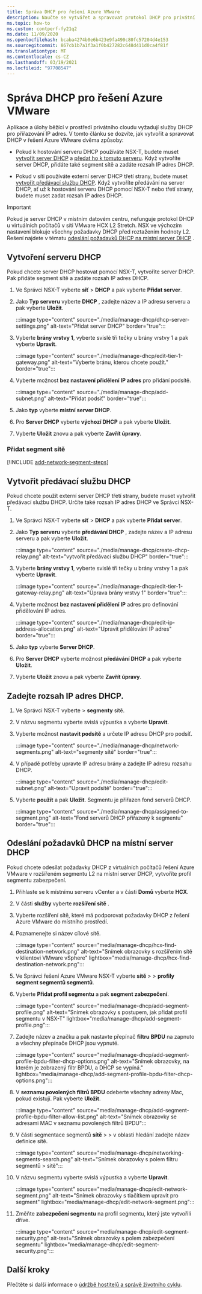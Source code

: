 ```yaml
---
title: Správa DHCP pro řešení Azure VMware
description: Naučte se vytvářet a spravovat protokol DHCP pro privátní cloud řešení Azure VMware.
ms.topic: how-to
ms.custom: contperf-fy21q2
ms.date: 11/09/2020
ms.openlocfilehash: bcaba4274b0e6b423e9fa490c80fc57204d4e153
ms.sourcegitcommit: 867cb1b7a1f3a1f0b427282c648d411d0ca4f81f
ms.translationtype: MT
ms.contentlocale: cs-CZ
ms.lasthandoff: 03/19/2021
ms.locfileid: "97708547"
---
```

# <a name="manage-dhcp-for-azure-vmware-solution"></a>Správa DHCP pro řešení Azure VMware

Aplikace a úlohy běžící v prostředí privátního cloudu vyžadují služby DHCP pro přiřazování IP adres.  V tomto článku se dozvíte, jak vytvořit a spravovat DHCP v řešení Azure VMware dvěma způsoby:

- Pokud k hostování serveru DHCP používáte NSX-T, budete muset [vytvořit server DHCP](#create-a-dhcp-server) a [předat ho k tomuto serveru](#create-dhcp-relay-service). Když vytvoříte server DHCP, přidáte také segment sítě a zadáte rozsah IP adres DHCP.   

- Pokud v síti používáte externí server DHCP třetí strany, budete muset [vytvořit předávací službu DHCP](#create-dhcp-relay-service). Když vytvoříte předávání na server DHCP, ať už k hostování serveru DHCP pomocí NSX-T nebo třetí strany, budete muset zadat rozsah IP adres DHCP.

>[!IMPORTANT]
>Pokud je server DHCP v místním datovém centru, nefunguje protokol DHCP u virtuálních počítačů v síti VMware HCX L2 Stretch.  NSX ve výchozím nastavení blokuje všechny požadavky DHCP před roztažením hodnoty L2. Řešení najdete v tématu [odeslání požadavků DHCP na místní server DHCP](#send-dhcp-requests-to-the-on-premises-dhcp-server) .


## <a name="create-a-dhcp-server"></a>Vytvoření serveru DHCP

Pokud chcete server DHCP hostovat pomocí NSX-T, vytvoříte server DHCP. Pak přidáte segment sítě a zadáte rozsah IP adres DHCP.

1. Ve Správci NSX-T vyberte **síť**  >  **DHCP** a pak vyberte **Přidat server**.

1. Jako **Typ serveru** vyberte **DHCP** , zadejte název a IP adresu serveru a pak vyberte **Uložit**.

   :::image type="content" source="./media/manage-dhcp/dhcp-server-settings.png" alt-text="Přidat server DHCP" border="true":::

1. Vyberte **brány vrstvy 1**, vyberte svislé tři tečky u brány vrstvy 1 a pak vyberte **Upravit**.

   :::image type="content" source="./media/manage-dhcp/edit-tier-1-gateway.png" alt-text="Vyberte bránu, kterou chcete použít." border="true":::

1. Vyberte možnost **bez nastavení přidělení IP adres** pro přidání podsítě.

   :::image type="content" source="./media/manage-dhcp/add-subnet.png" alt-text="Přidat podsíť" border="true":::

1. Jako **typ** vyberte **místní server DHCP**. 
   
1. Pro **Server DHCP** vyberte **výchozí DHCP** a pak vyberte **Uložit**.

1. Vyberte **Uložit** znovu a pak vyberte **Zavřít úpravy**.

### <a name="add-a-network-segment"></a>Přidat segment sítě

[!INCLUDE [add-network-segment-steps](includes/add-network-segment-steps.md)]


## <a name="create-dhcp-relay-service"></a>Vytvořit předávací službu DHCP

Pokud chcete použít externí server DHCP třetí strany, budete muset vytvořit předávací službu DHCP. Určíte také rozsah IP adres DHCP ve Správci NSX-T. 

1. Ve Správci NSX-T vyberte **síť**  >  **DHCP** a pak vyberte **Přidat server**.

1. Jako **Typ serveru** vyberte **předávání DHCP** , zadejte název a IP adresu serveru a pak vyberte **Uložit**.

   :::image type="content" source="./media/manage-dhcp/create-dhcp-relay.png" alt-text="vytvořit předávací službu DHCP" border="true":::

1. Vyberte **brány vrstvy 1**, vyberte svislé tři tečky u brány vrstvy 1 a pak vyberte **Upravit**.

   :::image type="content" source="./media/manage-dhcp/edit-tier-1-gateway-relay.png" alt-text="Úprava brány vrstvy 1" border="true":::

1. Vyberte možnost **bez nastavení přidělení IP** adres pro definování přidělování IP adres.

   :::image type="content" source="./media/manage-dhcp/edit-ip-address-allocation.png" alt-text="Upravit přidělování IP adres" border="true":::

1. Jako **typ** vyberte **Server DHCP**. 
   
1. Pro **Server DHCP** vyberte možnost **předávání DHCP** a pak vyberte **Uložit**.

1. Vyberte **Uložit** znovu a pak vyberte **Zavřít úpravy**.


## <a name="specify-the-dhcp-ip-address-range"></a>Zadejte rozsah IP adres DHCP.

1. Ve Správci NSX-T vyberte   >  **segmenty** sítě. 
   
1. V názvu segmentu vyberte svislá výpustka a vyberte **Upravit**.
   
1. Vyberte možnost **nastavit podsítě** a určete IP adresu DHCP pro podsíť. 
   
   :::image type="content" source="./media/manage-dhcp/network-segments.png" alt-text="segmenty sítě" border="true":::
      
1. V případě potřeby upravte IP adresu brány a zadejte IP adresu rozsahu DHCP. 
      
   :::image type="content" source="./media/manage-dhcp/edit-subnet.png" alt-text="Upravit podsítě" border="true":::
      
1. Vyberte **použít** a pak **Uložit**. Segmentu je přiřazen fond serverů DHCP.
      
   :::image type="content" source="./media/manage-dhcp/assigned-to-segment.png" alt-text="Fond serverů DHCP přiřazený k segmentu" border="true":::


## <a name="send-dhcp-requests-to-the-on-premises-dhcp-server"></a>Odeslání požadavků DHCP na místní server DHCP

Pokud chcete odesílat požadavky DHCP z virtuálních počítačů řešení Azure VMware v rozšířeném segmentu L2 na místní server DHCP, vytvoříte profil segmentu zabezpečení. 

1. Přihlaste se k místnímu serveru vCenter a v části **Domů** vyberte **HCX**.

1. V části **služby** vyberte **rozšíření sítě** .

1. Vyberte rozšíření sítě, které má podporovat požadavky DHCP z řešení Azure VMware do místního prostředí. 

1. Poznamenejte si název cílové sítě.  

   :::image type="content" source="media/manage-dhcp/hcx-find-destination-network.png" alt-text="Snímek obrazovky s rozšířením sítě v klientovi VMware vSphere" lightbox="media/manage-dhcp/hcx-find-destination-network.png":::

1. Ve Správci řešení Azure VMware NSX-T vyberte **sítě**  >    >  **profily segment segmentů segmentů**. 

1. Vyberte **Přidat profil segmentu** a pak **segment zabezpečení**.

   :::image type="content" source="media/manage-dhcp/add-segment-profile.png" alt-text="Snímek obrazovky s postupem, jak přidat profil segmentu v NSX-T" lightbox="media/manage-dhcp/add-segment-profile.png":::

1. Zadejte název a značku a pak nastavte přepínač **filtru BPDU** na zapnuto a všechny přepínače DHCP jsou vypnuté.

   :::image type="content" source="media/manage-dhcp/add-segment-profile-bpdu-filter-dhcp-options.png" alt-text="Snímek obrazovky, na kterém je zobrazený filtr BPDU, a DHCP se vypíná." lightbox="media/manage-dhcp/add-segment-profile-bpdu-filter-dhcp-options.png":::

1. V **seznamu povolených filtrů BPDU** odeberte všechny adresy Mac, pokud existují.  Pak vyberte **Uložit**.

   :::image type="content" source="media/manage-dhcp/add-segment-profile-bpdu-filter-allow-list.png" alt-text="Snímek obrazovky se adresami MAC v seznamu povolených filtrů BPDU":::

1. V části segmentace segmentů **sítě**  >    >  v oblasti hledání zadejte název definice sítě.

   :::image type="content" source="media/manage-dhcp/networking-segments-search.png" alt-text="Snímek obrazovky s polem filtru segmentů > sítě":::

1. V názvu segmentu vyberte svislá výpustka a vyberte **Upravit**.

   :::image type="content" source="media/manage-dhcp/edit-network-segment.png" alt-text="Snímek obrazovky s tlačítkem upravit pro segment" lightbox="media/manage-dhcp/edit-network-segment.png":::

1. Změňte **zabezpečení segmentu** na profil segmentu, který jste vytvořili dříve.

   :::image type="content" source="media/manage-dhcp/edit-segment-security.png" alt-text="Snímek obrazovky s polem zabezpečení segmentu" lightbox="media/manage-dhcp/edit-segment-security.png":::

## <a name="next-steps"></a>Další kroky

Přečtěte si další informace o [údržbě hostitelů a správě životního cyklu](concepts-private-clouds-clusters.md#host-maintenance-and-lifecycle-management).